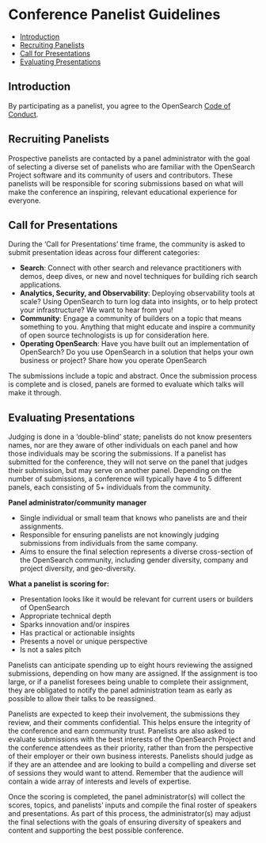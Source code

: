 # Conference Panelist Guidelines

- [Introduction](#introduction)
- [Recruiting Panelists](#recruiting-panelists)
- [Call for Presentations](#call-for-presentations)
- [Evaluating Presentations](#evaluating-presentations)

## Introduction

By participating as a panelist, you agree to the OpenSearch [Code of Conduct](https://opensearch.org/codeofconduct.html).


## Recruiting Panelists

Prospective panelists are contacted by a panel administrator with the goal of selecting a diverse set of panelists who are familiar with the OpenSearch Project software and its community of users and contributors. These panelists will be responsible for scoring submissions based on what will make the conference an inspiring, relevant educational experience for everyone.

## Call for Presentations

During the ‘Call for Presentations’ time frame, the community is asked to submit presentation ideas across four different categories:

* **Search**: Connect with other search and relevance practitioners with demos, deep dives, or new and novel techniques for building rich search applications.
* **Analytics, Security, and Observability**: Deploying observability tools at scale? Using OpenSearch to turn log data into insights, or to help protect your infrastructure? We want to hear from you!
* **Community**: Engage a community of builders on a topic that means something to you. Anything that might educate and inspire a community of open source technologists is up for consideration here.
* **Operating OpenSearch**: Have you have built out an implementation of OpenSearch? Do you use OpenSearch in a solution that helps your own business or project? Share how you operate OpenSearch

The submissions include a topic and abstract. Once the submission process is complete and is closed, panels are formed to evaluate which talks will make it through. 

## Evaluating Presentations

Judging is done in a ‘double-blind’ state; panelists do not know presenters names, nor are they aware of other individuals on each panel and how those individuals may be scoring the submissions. If a panelist has submitted for the conference, they will not serve on the panel that judges their submission, but may serve on another panel. Depending on the number of submissions, a conference will typically have 4 to 5 different panels, each consisting of 5+ individuals from the community. 

**Panel administrator/community manager**

* Single individual or small team that knows who panelists are and their assignments. 
* Responsible for ensuring panelists are not knowingly judging submissions from individuals from the same company. 
* Aims to ensure the final selection represents a diverse cross-section of the OpenSearch community, including gender diversity, company and project diversity, and geo-diversity.

**What a panelist is scoring for:**

* Presentation looks like it would be relevant for current users or builders of OpenSearch
* Appropriate technical depth
* Sparks innovation and/or inspires 
* Has practical or actionable insights
* Presents a novel or unique perspective
* Is not a sales pitch

Panelists can anticipate spending up to eight hours reviewing the assigned submissions, depending on how many are assigned. If the assignment is too large, or if a panelist foresees being unable to complete their assignment, they are obligated to notify the panel administration team as early as possible to allow their talks to be reassigned. 

Panelists are expected to keep their involvement, the submissions they review, and their comments confidential. This helps ensure the integrity of the conference and earn community trust. Panelists are also asked to evaluate submissions with the best interests of the OpenSearch Project and the conference attendees as their priority, rather than from the perspective of their employer or their own business interests. Panelists should judge as if they are an attendee and are looking to build a compelling and diverse set of sessions they would want to attend. Remember that the audience will contain a wide array of interests and levels of expertise. 

Once the scoring is completed, the panel administrator(s) will collect the scores, topics, and panelists’ inputs and compile the final roster of speakers and presentations. As part of this process, the administrator(s) may adjust the final selections with the goals of ensuring diversity of speakers and content and supporting the best possible conference. 


